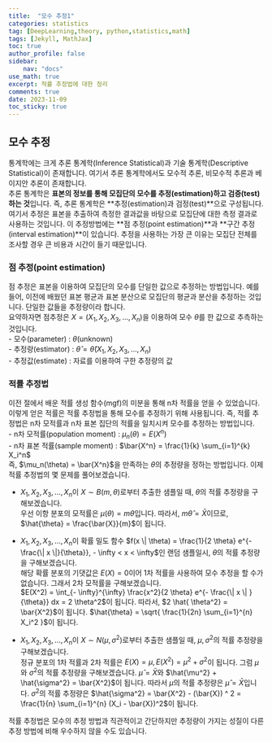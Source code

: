 ```yaml
---
title:  "모수 추정1"
categories: statistics
tag: [DeepLearning,theory, python,statistics,math]
tags: [Jekyll, MathJax]
toc: true
author_profile: false
sidebar:
    nav: "docs"
use_math: true
excerpt: 적률 추정법에 대한 정리
comments: true
date: 2023-11-09
toc_sticky: true
---
```


## 모수 추정
통계학에는 크게 추론 통계학(Inference Statistical)과 기술 통계학(Descriptive Statistical)이 존재합니다. 여기서 추론 통계학에서도 모수적 추론, 비모수적 추론과 베이지안 추론이 존재합니다.   
추론 통계학은 **표본의 정보를 통해 모집단의 모수를 추정(estimation)하고 검증(test)하는 것**입니다. 즉, 추론 통계학은 **추정(estimation)과 검정(test)**으로 구성됩니다. 여기서 추정은 표본을 추출하여 측정한 결과값을 바탕으로 모집단에 대한 측정 결과로 사용하는 것입니다. 이 추정방법에는 **점 추정(point estimation)**과 **구간 추정(interval estimation)**이 있습니다. 추정을 사용하는 가장 큰 이유는 모집단 전체를 조사할 경우 큰 비용과 시간이 들기 때문입니다.   

### 점 추정(point estimation)
점 추정은 표본을 이용하여 모집단의 모수를 단일한 값으로 추정하는 방법입니다. 예를 들어, 이전에 배웠던 표본 평균과 표본 분산으로 모집단의 평균과 분산을 추정하는 것입니다. 단일한 값들을 추정량이라 합니다.     
요약하자면 점추정은 $X= (X_1, X_2, X_3, ..., X_n)$을 이용하여 모수 $\theta$를 한 값으로 추측하는 것입니다.   
\- 모수(parameter) : $\theta$(unknown)   
\- 추정량(estimator) : $\hat{\theta} = \hat{\theta}(X_1, X_2, X_3, ... , X_n)$   
\- 추정값(estimate) : 자료를 이용하여 구한 추정량의 값

### 적률 추정법
이전 절에서 배운 적률 생성 함수(mgf)의 미분을 통해 n차 적률을 얻을 수 있었습니다. 이렇게 얻은 적률은 적률 추정법을 통해 모수를 추정하기 위해 사용됩니다. 즉, 적률 추정법은 n차 모적률과 n차 표본 집단의 적률을 일치시켜 모수를 추정하는 방법입니다.   
\- n차 모적률(population moment) : $\mu_n(\theta) = E(X^n)$   
\- n차 표본 적률(sample moment) : $\bar{X^n} = \frac{1}{k} \sum_{i=1}^{k} X_i^n$   
즉, $\mu_n(\theta) = \bar{X^n}$을 만족하는 $\theta$의 추정량을 정하는 방법입니다. 이제 적률 추정법의 몇 문제를 풀어보겠습니다.   

- $X_1, X_2, X_3, ..., X_n$이 $X \sim B(m, \theta)$로부터 추출한 샘플일 때, $\theta$의 적률 추정량을 구해보겠습니다.   
우선 이항 분포의 모적률은 $\mu(\theta) = m \theta$입니다. 따라서, $m \hat{\theta} = \bar{X}$이므로, $\hat{\theta} = \frac{\bar{X}}{m}$이 됩니다.   

- $X_1, X_2, X_3, ..., X_n$이 확률 밀도 함수 $f(x \| \theta) = \frac{1}{2 \theta} e^{- \frac{\| x \|}{\theta}}, - \infty < x < \infty$인 랜덤 샘플일시, $\theta$의 적률 추정량을 구해보겠습니다.   
해당 확률 분포의 기댓값은 $E(X) = 0$이어 1차 적률을 사용하여 모수 추정을 할 수가 없습니다. 그래서 2차 모적률을 구해보겠습니다.   
$E(X^2) = \int_{- \infty}^{\infty} \frac{x^2}{2 \theta} e^{- \frac{\| x \| }{\theta}} dx = 2 \theta^2$이 됩니다. 따라서, $2 \hat{ \theta^2} = \bar{X^2}$이 됩니다. $\hat{\theta} = \sqrt{ \frac{1}{2n} \sum_{i=1}^{n} X_i^2 }$이 됩니다.

- $X_1, X_2, X_3, ..., X_n$이 $X \sim N( \mu, \sigma^2)$로부터 추출한 샘플일 때, $\mu, \sigma^2$의 적률 추정량을 구해보겠습니다.   
정규 분포의 1차 적률과 2차 적률은 $E(X) = \mu, E(X^2) = \mu^2 + \sigma^2$이 됩니다. 그럼 $\mu$와 $\sigma^2$의 적률 추정량을 구해보겠습니다. $\hat{\mu} = \bar{X}$와 $\hat{\mu^2} + \hat{\sigma^2} = \bar{X^2}$이 됩니다. 따라서 $\mu$의 적률 추정량은 $\hat{\mu} = \bar{X}$입니다. $\sigma^2$의 적률 추정량은 $\hat{\sigma^2} = \bar{X^2} - (\bar{X}) ^ 2 = \frac{1}{n} \sum_{i=1}^{n} (X_i - \bar{X})^2$이 됩니다.

적률 추정법은 모수의 추정 방법과 직관적이고 간단하지만 추정량이 가지는 성질이 다른 추정 방법에 비해 우수하지 않을 수도 있습니다. 